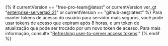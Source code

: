 {% if currentVersion == "free-pro-team@latest" or currentVersion ver_gt "enterprise-server@2.21" or currentVersion == "github-ae@latest" %}
Para manter tokens de acesso do usuário para servidor mais seguros, você pode usar tokens de acesso que expiram após 8 horas, e um token de atualização que pode ser trocado por um novo token de acesso. Para mais informação, consulte "[Refreshing user-to-server access tokens](/apps/building-github-apps/refreshing-user-to-server-access-tokens/)."
{% endif %}
